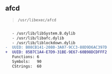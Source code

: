 ## afcd

> `/usr/libexec/afcd`

```diff

   - /usr/lib/libSystem.B.dylib
   - /usr/lib/libafc.dylib
   - /usr/lib/liblockdown.dylib
-  UUID: B08CB141-2080-3A07-9CC3-88D9D6AC397D
+  UUID: 85B7C1A4-E7D9-31BE-9E67-60B98DCDFFF2
   Functions: 6
   Symbols:   90
   CStrings:  60

```
